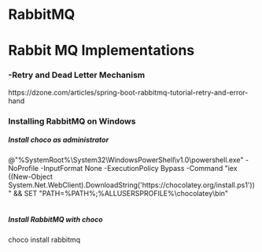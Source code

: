 # RabbitMQ
<h1>Rabbit MQ Implementations</h1>
<h3>-Retry and Dead Letter Mechanism</h3>
https://dzone.com/articles/spring-boot-rabbitmq-tutorial-retry-and-error-hand

<h3>Installing RabbitMQ on Windows</h3>
<h5>Install choco as administrator</h5>
@"%SystemRoot%\System32\WindowsPowerShell\v1.0\powershell.exe" -NoProfile -InputFormat None -ExecutionPolicy Bypass -Command "iex ((New-Object System.Net.WebClient).DownloadString('https://chocolatey.org/install.ps1'))" && SET "PATH=%PATH%;%ALLUSERSPROFILE%\chocolatey\bin"
<br>
<br>
<h5>Install RabbitMQ with choco</h5>
choco install rabbitmq
